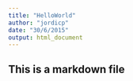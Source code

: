 ```yaml
---
title: "HelloWorld"
author: "jordicp"
date: "30/6/2015"
output: html_document
---
```

## This is a markdown file

